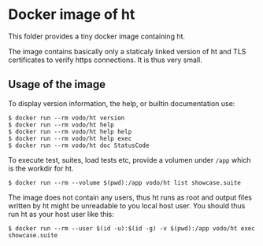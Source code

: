 Docker image of ht
==================

This folder provides a tiny docker image containing ht.

The image contains basically only a staticaly linked version of ht and
TLS certificates to verify https connections. It is thus very small.


Usage of the image
------------------

To display version information, the help, or builtin documentation use:

    $ docker run --rm vodo/ht version
    $ docker run --rm vodo/ht help
    $ docker run --rm vodo/ht help help
    $ docker run --rm vodo/ht help exec
    $ docker run --rm vodo/ht doc StatusCode

To execute test, suites, load tests etc, provide a volumen under `/app`
which is the workdir for ht.

    $ docker run --rm --volume $(pwd):/app vodo/ht list showcase.suite

The image does not contain any users, thus ht runs as root and output files
written by ht might be unreadable to you local host user. You should thus run
ht as your host user like this:

    $ docker run --rm --user $(id -u):$(id -g) -v $(pwd):/app vodo/ht exec showcase.suite

